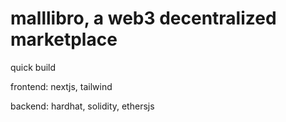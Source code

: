 # malllibro, a web3 decentralized marketplace
quick build

frontend: nextjs, tailwind

backend: hardhat, solidity, ethersjs
